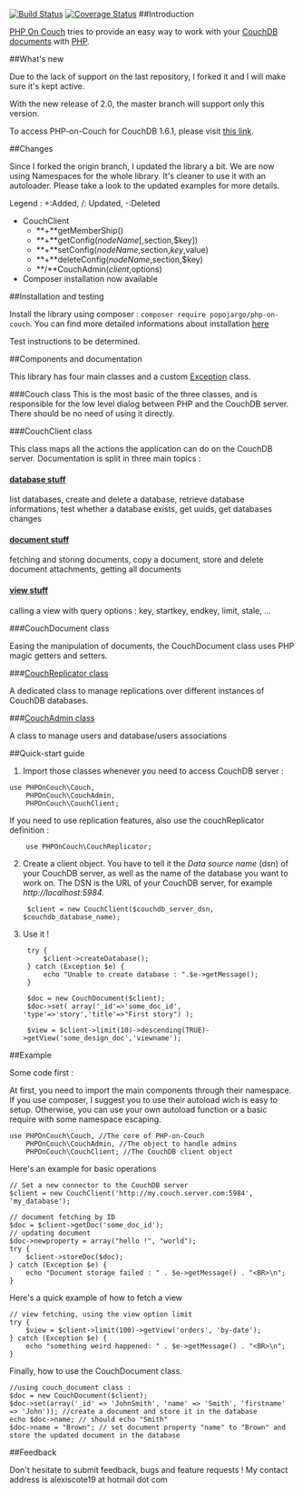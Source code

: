[![Build Status](https://travis-ci.org/popojargo/PHP-on-Couch.svg?branch=master)](https://travis-ci.org/popojargo/PHP-on-Couch)
[![Coverage Status](https://coveralls.io/repos/github/popojargo/PHP-on-Couch/badge.svg?branch=master)](https://coveralls.io/github/popojargo/PHP-on-Couch?branch=master)
##Introduction

[PHP On Couch](http://github.com/dready92/PHP-on-Couch/) tries to provide an easy way to work with your [CouchDB](http://couchdb.apache.org) [documents](http://wiki.apache.org/couchdb/HTTP_Document_API) with [PHP](http://php.net). 

##What's new

Due to the lack of support on the last repository, I forked it and I will make sure it's kept active.

With the new release of 2.0, the master branch will support only this version.

To access PHP-on-Couch for CouchDB 1.6.1, please visit [this link](http://github.com/popojargo/PHP-on-Couch/blob/1.6.1).

##Changes

Since I forked the origin branch, I updated the library a bit. We are now using Namespaces for the whole library. It's cleaner to use it with an autoloader. Please take a look to the updated examples for more details.

Legend : +:Added, /: Updated, -:Deleted

- CouchClient
    + **+**getMemberShip()
    + **+**getConfig($nodeName[,$section,$key])
    + **+**setConfig($nodeName,$section,$key,$value)
    + **+**deleteConfig($nodeName,$section,$key)
    + **/**CouchAdmin($client,$options)
- Composer installation now available


##Installation and testing

Install the library using composer : `composer require popojargo/php-on-couch`.
You can find more detailed informations about installation [here](INSTALL.md)

Test instructions to be determined.

##Components and documentation

This library has four main classes and a custom [Exception](http://php.net/manual/en/language.exceptions.php) class.

###Couch class
This is the most basic of the three classes, and is responsible for the low level dialog between PHP and the CouchDB server. There should be no need of using it directly.

###CouchClient class

This class maps all the actions the application can do on the CouchDB server. Documentation is split in three main topics :

#### [database stuff](doc/couch_client-database.md)

list databases, create and delete a database, retrieve database informations, test whether a database exists, get uuids, get databases changes

#### [document stuff](doc/couch_client-document.md)

fetching and storing documents, copy a document, store and delete document attachments, getting all documents

#### [view stuff](doc/couch_client-view.md)

calling a view with query options : key, startkey, endkey, limit, stale, ...

###CouchDocument class

Easing the manipulation of documents, the CouchDocument class uses PHP magic getters and setters.

###[CouchReplicator class](doc/couch_replicator.md)


A dedicated class to manage replications over different instances of CouchDB databases.

###[CouchAdmin class](doc/couch_admin.md)


A class to manage users and database/users associations

##Quick-start guide
  
1. Import those classes whenever you need to access CouchDB server :

```
use PHPOnCouch\Couch, 
    PHPOnCouch\CouchAdmin, 
    PHPOnCouch\CouchClient; 
```

If you need to use replication features, also use the couchReplicator definition :

        use PHPOnCouch\CouchReplicator;

2. Create a client object. You have to tell it the _Data source name_ (dsn) of your CouchDB server, as well as the name of the database you want to work on. The DSN is the URL of your CouchDB server, for example _http://localhost:5984_.
        
        $client = new CouchClient($couchdb_server_dsn, $couchdb_database_name);

3. Use it !
        
        try {
            $client->createDatabase();
        } catch (Exception $e) {
            echo "Unable to create database : ".$e->getMessage();
        }
        
        $doc = new CouchDocument($client);
        $doc->set( array('_id'=>'some_doc_id', 'type'=>'story','title'=>"First story") );
        
        $view = $client->limit(10)->descending(TRUE)->getView('some_design_doc','viewname');


##Example

Some code first :

At first, you need to import the main components through their namespace. If you use composer, I suggest you to use their autoload wich is easy to setup. Otherwise, you can use your own autoload function or a basic require with some namespace escaping.

```
use PHPOnCouch\Couch, //The core of PHP-on-Couch
    PHPOnCouch\CouchAdmin, //The object to handle admins
    PHPOnCouch\CouchClient; //The CouchDB client object

```

Here's an example for basic operations

```
// Set a new connector to the CouchDB server
$client = new CouchClient('http://my.couch.server.com:5984', 'my_database');

// document fetching by ID
$doc = $client->getDoc('some_doc_id');
// updating document
$doc->newproperty = array("hello !", "world");
try {
    $client->storeDoc($doc);
} catch (Exception $e) {
    echo "Document storage failed : " . $e->getMessage() . "<BR>\n";
}
```

Here's a quick example of how to fetch a view

```
// view fetching, using the view option limit
try {
    $view = $client->limit(100)->getView('orders', 'by-date');
} catch (Exception $e) {
    echo "something weird happened: " . $e->getMessage() . "<BR>\n";
}
```

Finally, how to use the CouchDocument class.

```
//using couch_document class :
$doc = new CouchDocument($client);
$doc->set(array('_id' => 'JohnSmith', 'name' => 'Smith', 'firstname' => 'John')); //create a document and store it in the database
echo $doc->name; // should echo "Smith"
$doc->name = "Brown"; // set document property "name" to "Brown" and store the updated document in the database
```



       
##Feedback


Don't hesitate to submit feedback, bugs and feature requests ! My contact address is alexiscote19 at hotmail dot com
